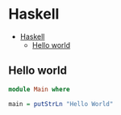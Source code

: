 # Haskell

<!--ts-->
* [Haskell](hasekll.md#haskell)
   * [Hello world](hasekll.md#hello-world)

<!-- Added by: runner, at: Sat Jul 31 10:22:41 UTC 2021 -->

<!--te-->

## Hello world
```haskell
module Main where

main = putStrLn "Hello World"
```

